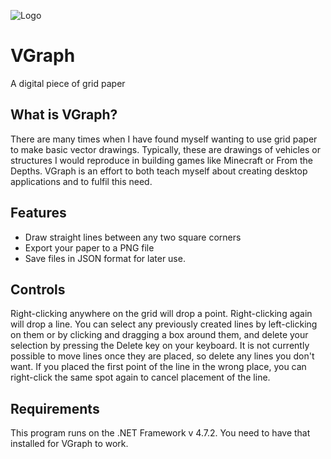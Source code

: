 ![Logo](https://user-images.githubusercontent.com/2125926/132928948-69e2d47c-3ad5-429e-b5b5-3df1fe094d62.png)

# VGraph
A digital piece of grid paper

## What is VGraph?
There are many times when I have found myself wanting to use grid paper to make basic vector drawings. Typically, these are drawings of vehicles or structures I would reproduce in building games like Minecraft or From the Depths. VGraph is an effort to both teach myself about creating desktop applications and to fulfil this need.

## Features
* Draw straight lines between any two square corners
* Export your paper to a PNG file
* Save files in JSON format for later use.

## Controls
Right-clicking anywhere on the grid will drop a point. Right-clicking again will drop a line. You can select any previously created lines by left-clicking on them or by clicking and dragging a box around them, and delete your selection by pressing the Delete key on your keyboard. It is not currently possible to move lines once they are placed, so delete any lines you don't want. If you placed the first point of the line in the wrong place, you can right-click the same spot again to cancel placement of the line.

## Requirements
This program runs on the .NET Framework v 4.7.2. You need to have that installed for VGraph to work.
